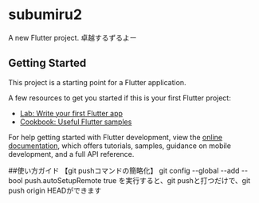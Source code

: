 # subumiru2

A new Flutter project.
卓越するずるよー

## Getting Started

This project is a starting point for a Flutter application.

A few resources to get you started if this is your first Flutter project:

- [Lab: Write your first Flutter app](https://docs.flutter.dev/get-started/codelab)
- [Cookbook: Useful Flutter samples](https://docs.flutter.dev/cookbook)

For help getting started with Flutter development, view the
[online documentation](https://docs.flutter.dev/), which offers tutorials,
samples, guidance on mobile development, and a full API reference.

##使い方ガイド
【git pushコマンドの簡略化】
git config --global --add --bool push.autoSetupRemote true
を実行すると、git pushと打つだけで、git push origin HEADができます

